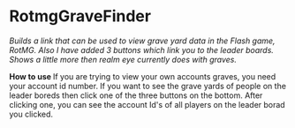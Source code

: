 RotmgGraveFinder
================

<i> Builds a link that can be used to view grave yard data in the Flash game, RotMG. Also I have added 3 buttons which link you to the leader boards. Shows a little more then realm eye currently does with graves. </i>

<b> How to use  </b>
If you are trying to view your own accounts graves, you need your account id number. If you want to see the grave yards of people on the leader boreds then click one of the three buttons on the bottom. After clicking one, you can see the account Id's of all players on the leader borad you clicked.

